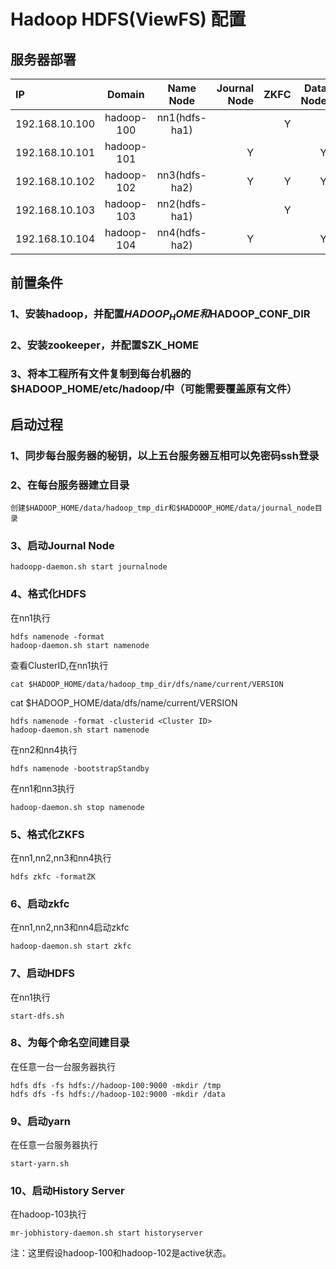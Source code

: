 # Hadoop HDFS(ViewFS) 配置

## 服务器部署

|IP|Domain|Name Node|Journal Node|ZKFC|Data Node|zookeeper|
|:--|:--:|:--:|--:|--:|--:|--:|
|192.168.10.100|hadoop-100|nn1(hdfs-ha1)| |Y| |Y|
|192.168.10.101|hadoop-101|             |Y| |Y| |
|192.168.10.102|hadoop-102|nn3(hdfs-ha2)|Y|Y|Y| |
|192.168.10.103|hadoop-103|nn2(hdfs-ha1)| |Y| |Y|
|192.168.10.104|hadoop-104|nn4(hdfs-ha2)|Y| |Y|Y|

## 前置条件
### 1、安装hadoop，并配置$HADOOP_HOME和$HADOOP_CONF_DIR
### 2、安装zookeeper，并配置$ZK_HOME
### 3、将本工程所有文件复制到每台机器的$HADOOP_HOME/etc/hadoop/中（可能需要覆盖原有文件）

## 启动过程
### 1、同步每台服务器的秘钥，以上五台服务器互相可以免密码ssh登录

### 2、在每台服务器建立目录
    创建$HADOOP_HOME/data/hadoop_tmp_dir和$HADOOOP_HOME/data/journal_node目录

### 3、启动Journal Node

    hadoopp-daemon.sh start journalnode
    
### 4、格式化HDFS
在nn1执行

    hdfs namenode -format
    hadoop-daemon.sh start namenode
    
查看ClusterID,在nn1执行
    
    cat $HADOOP_HOME/data/hadoop_tmp_dir/dfs/name/current/VERSION

cat $HADOOP_HOME/data/dfs/name/current/VERSION

    hdfs namenode -format -clusterid <Cluster ID>
    hadoop-daemon.sh start namenode

在nn2和nn4执行

    hdfs namenode -bootstrapStandby
    
在nn1和nn3执行

    hadoop-daemon.sh stop namenode
    
### 5、格式化ZKFS
在nn1,nn2,nn3和nn4执行

    hdfs zkfc -formatZK
    
### 6、启动zkfc
在nn1,nn2,nn3和nn4启动zkfc

    hadoop-daemon.sh start zkfc
    
### 7、启动HDFS
在nn1执行

    start-dfs.sh
    
### 8、为每个命名空间建目录
在任意一台一台服务器执行

    hdfs dfs -fs hdfs://hadoop-100:9000 -mkdir /tmp
    hdfs dfs -fs hdfs://hadoop-102:9000 -mkdir /data
    
### 9、启动yarn
在任意一台服务器执行

    start-yarn.sh

### 10、启动History Server
在hadoop-103执行

    mr-jobhistory-daemon.sh start historyserver  
    
注：这里假设hadoop-100和hadoop-102是active状态。
